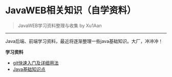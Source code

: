 # JavaWEB相关知识（自学资料）
> JavaWEB学习资料整理与收集 by Xu1Aan
---
Java后端、前端学习资料，最近将逐渐整理一些java基础知识。大厂，冲冲冲！

**学习资料**

- [git快速入门及详细用法](./git用法.md)
- [Java基础知识点](./Java基础.md)
